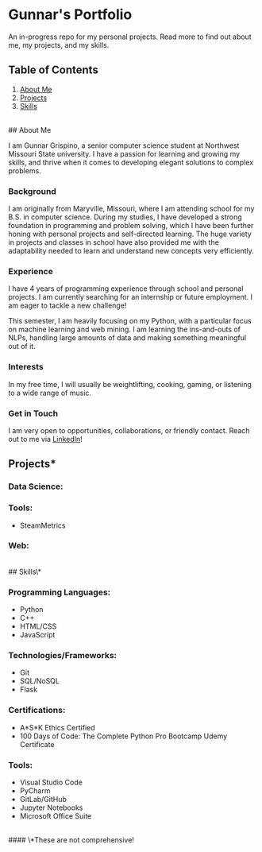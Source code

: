 # Gunnar's Portfolio
An in-progress repo for my personal projects. Read more to find out about me, my projects, and my skills.
<br>

## Table of Contents

1. [About Me](#about-me)
2. [Projects](#projects)
3. [Skills](#skills)
<br>
## About Me

I am Gunnar Grispino, a senior computer science student at Northwest Missouri State university. I have a passion for learning and growing my skills, and thrive when it comes to developing elegant solutions to complex problems.

### Background

I am originally from Maryville, Missouri, where I am attending school for my B.S. in computer science. During my studies, I have developed a strong foundation in programming and problem solving, which I have been further honing with personal projects and self-directed learning. The huge variety in projects and classes in school have also provided me with the adaptability needed to learn and understand new concepts very efficiently.

### Experience

I have 4 years of programming experience through school and personal projects.
I am currently searching for an internship or future employment. I am eager to tackle a new challenge!

This semester, I am heavily focusing on my Python, with a particular focus on machine learning and web mining. I am learning the ins-and-outs of NLPs, handling large amounts of data and making something meaningful out of it.

### Interests

In my free time, I will usually be weightlifting, cooking, gaming, or listening to a wide range of music.

### Get in Touch

I am very open to opportunities, collaborations, or friendly contact. Reach out to me via [LinkedIn](https://www.linkedin.com/in/grispinogunnar)!
<br>
## Projects*

### Data Science:

### Tools:
* SteamMetrics
### Web:
<br>
## Skills\*

### Programming Languages:
* Python
* C++
* HTML/CSS
* JavaScript

### Technologies/Frameworks:
* Git
* SQL/NoSQL
* Flask

### Certifications:
* A\*S\*K Ethics Certified
* 100 Days of Code: The Complete Python Pro Bootcamp Udemy Certificate
### Tools:
* Visual Studio Code
* PyCharm
* GitLab/GitHub
* Jupyter Notebooks
* Microsoft Office Suite
<br>
#### \*These are not comprehensive!
